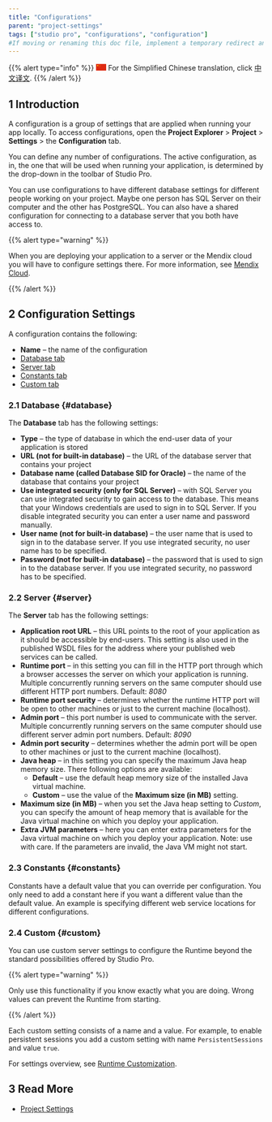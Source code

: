 ```yaml
---
title: "Configurations"
parent: "project-settings"
tags: ["studio pro", "configurations", "configuration"]
#If moving or renaming this doc file, implement a temporary redirect and let the respective team know they should update the URL in the product. See Mapping to Products for more details.
---
```


{{% alert type="info" %}}
<img src="attachments/chinese-translation/china.png" style="display: inline-block; margin: 0" /> For the Simplified Chinese translation, click [中文译文](https://cdn.mendix.tencent-cloud.com/documentation/).
{{% /alert %}}

## 1 Introduction

A configuration is a group of settings that are applied when running your app locally. To access configurations, open the **Project Explorer** > **Project** > **Settings** > the **Configuration** tab. 

You can define any number of configurations. The active configuration, as in, the one that will be used when running your application, is determined by the drop-down in the toolbar of Studio Pro.

You can use configurations to have different database settings for different people working on your project. Maybe one person has SQL Server on their computer and the other has PostgreSQL. You can also have a shared configuration for connecting to a database server that you both have access to.

{{% alert type="warning" %}}

When you are deploying your application to a server or the Mendix cloud you will have to configure settings  there. For more information, see [Mendix Cloud](/developerportal/deploy/mendix-cloud-deploy).

{{% /alert %}}

## 2 Configuration Settings 

A configuration contains the following:

* **Name** – the name of the configuration
* [Database tab](#database) 
* [Server tab](#server)
* [Constants tab](#constants)
* [Custom tab](#custom)

### 2.1 Database {#database}

The **Database** tab has the following settings:

* **Type** – the type of database in which the end-user data of your application is stored
* **URL (not for built-in database)** – the URL of the database server that contains your project
* **Database name (called Database SID for Oracle)** – the name of the database that contains your project
* **Use integrated security (only for SQL Server)** – with SQL Server you can use integrated security to gain access to the database. This means that your Windows credentials are used to sign in to SQL Server. If you disable integrated security you can enter a user name and password manually.
* **User name (not for built-in database)** – the user name that is used to sign in to the database server. If you use integrated security, no user name has to be specified.
* **Password (not for built-in database)** – the password that is used to sign in to the database server. If you use integrated security, no password has to be specified.

### 2.2 Server {#server}

The **Server** tab has the following settings:

* **Application root URL** – this URL points to the root of your application as it should be accessible by end-users. This setting is also used in the published WSDL files for the address where your published web services can be called.
* **Runtime port** – in this setting you can fill in the HTTP port through which a browser accesses the server on which your application is running. Multiple concurrently running servers on the same computer should use different HTTP port numbers. Default: *8080*
* **Runtime port security** – determines whether the runtime HTTP port will be open to other machines or just to the current machine (localhost).
* **Admin port** – this port number is used to communicate with the server. Multiple concurrently running servers on the same computer should use different server admin port numbers. Default: *8090*
* **Admin port security** –  determines whether the admin port will be open to other machines or just to the current machine (localhost).
* **Java heap** – in this setting you can specify the maximum Java heap memory size. There following options are available:
  * **Default** – use the default heap memory size of the installed Java virtual machine.
  * **Custom** – use the value of the **Maximum size (in MB)** setting.
* **Maximum size (in MB)** – when you set the Java heap setting to *Custom*, you can specify the amount of heap memory that is available for the Java virtual machine on which you deploy your application.
* **Extra JVM parameters** – here you can enter extra parameters for the Java virtual machine on which you deploy your application. Note: use with care. If the parameters are invalid, the Java VM might not start.

### 2.3 Constants {#constants}

Constants have a default value that you can override per configuration. You only need to add a constant here if you want a different value than the default value. An example is specifying different web service locations for different configurations.

### 2.4 Custom {#custom}

You can use custom server settings to configure the Runtime beyond the standard possibilities offered by Studio Pro.

{{% alert type="warning" %}}

Only use this functionality if you know exactly what you are doing. Wrong values can prevent the Runtime from starting.

{{% /alert %}}

Each custom setting consists of a name and a value. For example, to enable persistent sessions you add a custom setting with name `PersistentSessions` and value `true`.

For settings overview, see [Runtime Customization](custom-settings).

## 3 Read More

* [Project Settings](project-settings)
